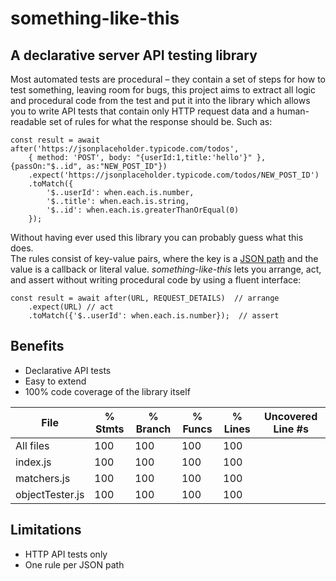 # something-like-this

## A declarative server API testing library

Most automated tests are procedural – they contain a set of steps for how to test something, leaving room for bugs, this project aims to extract all logic and procedural code from the test and put it into the library which allows you to write API tests that contain only HTTP request data and a human-readable set of rules for what the response should be. Such as:

    const result = await after('https://jsonplaceholder.typicode.com/todos',
        { method: 'POST', body: "{userId:1,title:'hello'}" }, {passOn:"$..id", as:"NEW_POST_ID"})
        .expect('https://jsonplaceholder.typicode.com/todos/NEW_POST_ID')
        .toMatch({
            '$..userId': when.each.is.number,
            '$..title': when.each.is.string,
            '$..id': when.each.is.greaterThanOrEqual(0)
        });

Without having ever used this library you can probably guess what this does.  
The rules consist of key-value pairs, where the key is a [JSON path](https://support.smartbear.com/alertsite/docs/monitors/api/endpoint/jsonpath.html) and the value is a callback or literal value.
_something-like-this_ lets you arrange, act, and assert without writing procedural code by using a fluent interface:

    const result = await after(URL, REQUEST_DETAILS)  // arrange
        .expect(URL) // act
        .toMatch({'$..userId': when.each.is.number});  // assert

## Benefits

- Declarative API tests
- Easy to extend
- 100% code coverage of the library itself

| File            | % Stmts | % Branch | % Funcs | % Lines | Uncovered Line #s |
| --------------- | ------- | -------- | ------- | ------- | ----------------- |
| All files       | 100     | 100      | 100     | 100     |
| index.js        | 100     | 100      | 100     | 100     |
| matchers.js     | 100     | 100      | 100     | 100     |
| objectTester.js | 100     | 100      | 100     | 100     |

## Limitations

- HTTP API tests only
- One rule per JSON path
